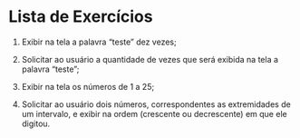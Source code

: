 # Lista de Exercícios

1. Exibir na tela a palavra “teste” dez vezes;

2. Solicitar ao usuário a quantidade de vezes que será exibida na tela a palavra “teste”;

3. Exibir na tela os números de 1 a 25;

4. Solicitar ao usuário dois números, correspondentes as extremidades de um intervalo, e exibir na ordem (crescente ou decrescente) em que ele digitou.
